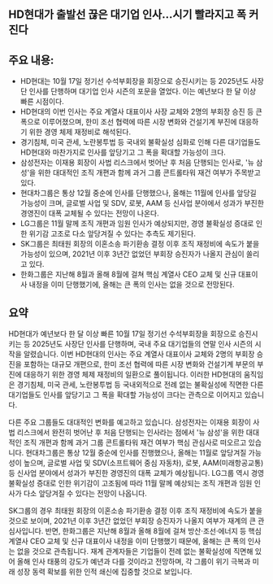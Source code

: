 ## HD현대가 출발선 끊은 대기업 인사…시기 빨라지고 폭 커진다

## 주요 내용:
*   HD현대는 10월 17일 정기선 수석부회장을 회장으로 승진시키는 등 2025년도 사장단 인사를 단행하며 대기업 인사 시즌의 포문을 열었다. 이는 예년보다 한 달 이상 빠른 시점이다.
*   HD현대의 이번 인사는 주요 계열사 대표이사 사장 교체와 2명의 부회장 승진 등 큰 폭으로 이루어졌으며, 한미 조선 협력에 따른 시장 변화와 건설기계 부진에 대응하기 위한 경영 체제 재정비로 해석된다.
*   경기침체, 미국 관세, 노란봉투법 등 국내외 불확실성 심화로 인해 다른 대기업들도 HD현대와 마찬가지로 인사를 앞당기고 그 폭을 확대할 가능성이 크다.
*   삼성전자는 이재용 회장이 사법 리스크에서 벗어난 후 처음 단행되는 인사로, '뉴 삼성'을 위한 대대적인 조직 개편과 함께 과거 그룹 콘트롤타워 재건 여부가 주목받고 있다.
*   현대차그룹은 통상 12월 중순에 인사를 단행했으나, 올해는 11월에 인사를 앞당길 가능성이 크며, 글로벌 사업 및 SDV, 로봇, AAM 등 신사업 분야에서 성과가 부진한 경영진이 대폭 교체될 수 있다는 전망이 나온다.
*   LG그룹은 11월 말께 조직 개편과 임원 인사가 예상되지만, 경영 불확실성 증대로 인한 위기감 고조로 다소 앞당겨질 수 있다는 추측도 제기된다.
*   SK그룹은 최태원 회장의 이혼소송 파기환송 결정 이후 조직 재정비에 속도가 붙을 가능성이 있으며, 2021년 이후 3년간 없었던 부회장 승진자가 나올지 관심이 쏠리고 있다.
*   한화그룹은 지난해 8월과 올해 8월에 걸쳐 핵심 계열사 CEO 교체 및 신규 대표이사 내정을 이미 단행했기에, 올해는 큰 폭의 인사는 없을 것으로 전망된다.

## 요약
HD현대가 예년보다 한 달 이상 빠른 10월 17일 정기선 수석부회장을 회장으로 승진시키는 등 2025년도 사장단 인사를 단행하며, 국내 주요 대기업들의 연말 인사 시즌의 시작을 알렸습니다. 이번 HD현대의 인사는 주요 계열사 대표이사 교체와 2명의 부회장 승진을 포함하는 대규모 개편으로, 한미 조선 협력에 따른 시장 변화와 건설기계 부문의 부진에 대응하기 위한 경영 체제 재정비의 일환으로 풀이됩니다. 이러한 HD현대의 움직임은 경기침체, 미국 관세, 노란봉투법 등 국내외적으로 전례 없는 불확실성에 직면한 다른 대기업들도 인사를 앞당기고 그 폭을 확대할 가능성이 크다는 관측으로 이어지고 있습니다.

다른 주요 그룹들도 대대적인 변화를 예고하고 있습니다. 삼성전자는 이재용 회장이 사법 리스크에서 완전히 벗어난 후 처음 단행되는 인사라는 점에서 '뉴 삼성'을 위한 대대적인 조직 개편과 함께 과거 그룹 콘트롤타워 재건 여부가 핵심 관심사로 떠오르고 있습니다. 현대차그룹은 통상 12월 중순에 인사를 진행했으나, 올해는 11월로 앞당겨질 가능성이 높으며, 글로벌 사업 및 SDV(소프트웨어 중심 자동차), 로봇, AAM(미래항공교통) 등 신사업 분야에서 성과가 부진한 경영진의 대폭 교체가 예상됩니다. LG그룹 역시 경영 불확실성 증대로 인한 위기감이 고조됨에 따라 11월 말께 예상되는 조직 개편과 임원 인사가 다소 앞당겨질 수 있다는 전망이 나옵니다.

SK그룹의 경우 최태원 회장의 이혼소송 파기환송 결정 이후 조직 재정비에 속도가 붙을 것으로 보이며, 2021년 이후 3년간 없었던 부회장 승진자가 나올지 여부가 재계의 큰 관심사입니다. 반면, 한화그룹은 지난해 8월과 올해 8월에 걸쳐 방산·조선·에너지 등 핵심 계열사 CEO 교체 및 신규 대표이사 내정을 이미 단행했기 때문에, 올해는 큰 폭의 인사는 없을 것으로 관측됩니다. 재계 관계자들은 기업들이 전례 없는 불확실성에 직면해 있어 올해 인사 태풍의 강도가 예년과 다를 것이라고 전망하며, 각 그룹이 위기 극복과 미래 성장 동력 확보를 위한 인적 쇄신에 집중할 것으로 보입니다.